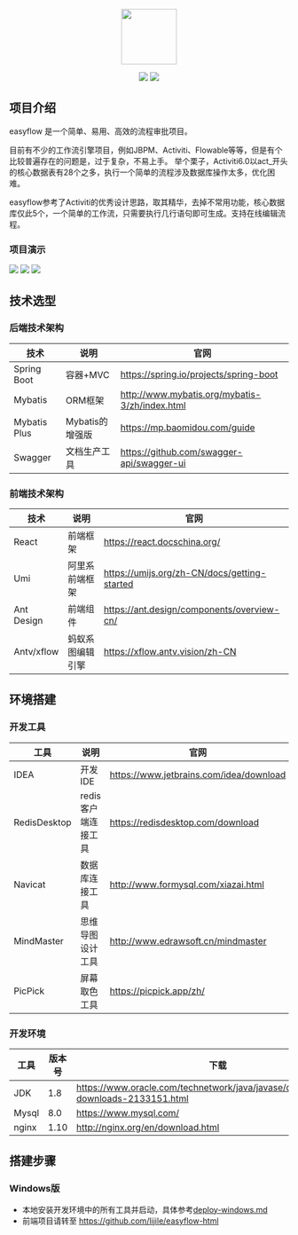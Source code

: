 <p align="center">
    <a href="https://github.com/lijile/easyflow" target="_blank">
        <img src="https://img-blog.csdnimg.cn/fbcac5c9975f47a29b8fea76ec995ba2.png#pic_center" width="100px"/>
    </a>
</p>
<p align="center">
    <a target="_blank" href="https://www.oracle.com/technetwork/java/javase/downloads/index.html"><img src="https://img.shields.io/badge/JDK-1.8+-green.svg" /></a>
    <a target="_blank" href="LICENSE"><img src="https://img.shields.io/:license-MIT-blue.svg"></a>
</p>

## 项目介绍
easyflow 是一个简单、易用、高效的流程审批项目。

目前有不少的工作流引擎项目，例如JBPM、Activiti、Flowable等等，但是有个比较普遍存在的问题是，过于复杂，不易上手。
举个栗子，Activiti6.0以act_开头的核心数据表有28个之多，执行一个简单的流程涉及数据库操作太多，优化困难。

easyflow参考了Activiti的优秀设计思路，取其精华，去掉不常用功能，核心数据库仅此5个，一个简单的工作流，只需要执行几行语句即可生成。支持在线编辑流程。




### 项目演示
![](https://raw.githubusercontent.com/lijile/easyflow/master/doc/images/flow_definition_v2.jpg)
![](https://raw.githubusercontent.com/lijile/easyflow/master/doc/images/task_list.jpg)
![](https://raw.githubusercontent.com/lijile/easyflow/master/doc/images/task_approve.jpg)



## 技术选型

### 后端技术架构

| 技术         | 说明            | 官网 |
| ------------ | --------------- | ---- |
| Spring Boot  | 容器+MVC        |  https://spring.io/projects/spring-boot    |
| Mybatis      | ORM框架         |  http://www.mybatis.org/mybatis-3/zh/index.html   |
| Mybatis Plus | Mybatis的增强版 |   https://mp.baomidou.com/guide   |
| Swagger      | 文档生产工具    |   https://github.com/swagger-api/swagger-ui   |


### 前端技术架构

| 技术       | 说明           | 官网                                         |
| ---------- | -------------- | -------------------------------------------- |
| React      | 前端框架       | https://react.docschina.org/                 |
| Umi        | 阿里系前端框架 | https://umijs.org/zh-CN/docs/getting-started |
| Ant Design | 前端组件       | https://ant.design/components/overview-cn/   |
| Antv/xflow | 蚂蚁系图编辑引擎       | https://xflow.antv.vision/zh-CN   |




## 环境搭建

### 开发工具

工具 | 说明 | 官网
----|----|----
IDEA | 开发IDE | https://www.jetbrains.com/idea/download
RedisDesktop | redis客户端连接工具 | https://redisdesktop.com/download
Navicat | 数据库连接工具 | http://www.formysql.com/xiazai.html
MindMaster | 思维导图设计工具 | http://www.edrawsoft.cn/mindmaster
PicPick | 屏幕取色工具 | https://picpick.app/zh/

### 开发环境

工具 | 版本号 | 下载
----|----|----
JDK | 1.8 | https://www.oracle.com/technetwork/java/javase/downloads/jdk8-downloads-2133151.html
Mysql | 8.0 | https://www.mysql.com/
nginx | 1.10 | http://nginx.org/en/download.html



## 搭建步骤

### Windows版
- 本地安装开发环境中的所有工具并启动，具体参考[deploy-windows.md](doc/deploy/deploy_windows.md)
- 前端项目请转至 https://github.com/lijile/easyflow-html
